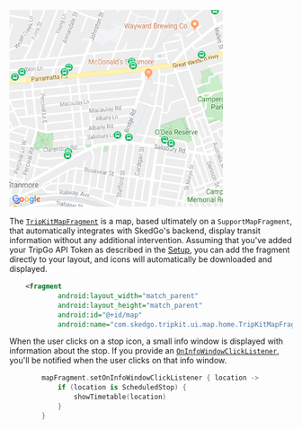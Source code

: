![TripKitMapFragment](img/TripKitMapFragment.png)

The [`TripKitMapFragment`](tripkit-android/com.skedgo.tripkit.ui.map.home/-trip-kit-map-fragment/index.md) is a map, based ultimately on a `SupportMapFragment`, that automatically integrates with SkedGo's backend, 
display transit information without any additional intervention. Assuming that you've added your TripGo API Token as described
in the [Setup](index.md#setup), you can add the fragment directly to your layout, and icons will automatically be downloaded
and displayed.

````xml tab="Layout"
    <fragment
            android:layout_width="match_parent"
            android:layout_height="match_parent"
            android:id="@+id/map"
            android:name="com.skedgo.tripkit.ui.map.home.TripKitMapFragment"/>
````

When the user clicks on a stop icon, a small info window is displayed with information about the stop. If you provide
an [`OnInfoWindowClickListener`](tripkit-android/com.skedgo.tripkit.ui.map.home/-trip-kit-map-fragment/-on-info-window-click-listener/index.md), you'll be notified when the user clicks on that info window.

````kotlin tab="Kotlin"
        mapFragment.setOnInfoWindowClickListener { location ->
            if (location is ScheduledStop) {
                showTimetable(location)
            }
        }
````
